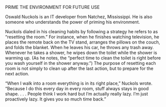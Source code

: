 PRIME THE ENVIRONMENT FOR FUTURE USE

Oswald Nuckols is an IT developer from Natchez, Mississippi. He is
also someone who understands the power of priming his environment.

Nuckols dialed in his cleaning habits by following a strategy he
refers to as “resetting the room.” For instance, when he finishes
watching television, he places the remote back on the TV stand,
arranges the pillows on the couch, and folds the blanket. When he
leaves his car, he throws any trash away. Whenever he takes a shower,
he wipes down the toilet while the shower is warming up. (As he notes,
the “perfect time to clean the toilet is right before you wash yourself in
the shower anyway.”) The purpose of resetting each room is not simply
to clean up after the last action, but to prepare for the next action.

“When I walk into a room everything is in its right place,” Nuckols
wrote. “Because I do this every day in every room, stuff always stays in
good shape. . . . People think I work hard but I’m actually really lazy.
I’m just proactively lazy. It gives you so much time back.”
